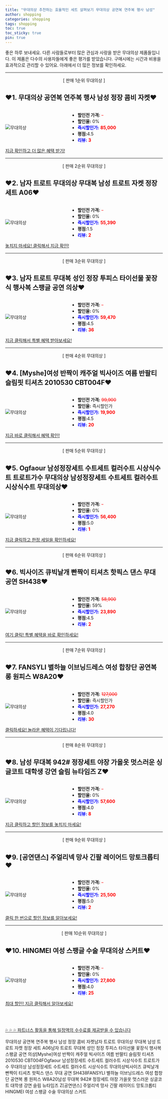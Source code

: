 ```yaml
---
title: "무대의상 추천하는 효율적인 세트 살펴보기 무대의상 공연복 연주복 행사 남성"
author: shopping
categories: shopping
tags: shopping
toc: true
toc_sticky: true
pin: true
---
```

좋은 하루 보내세요. 다른 사람들로부터 많은 관심과 사랑을 받은 무대의상 제품들입니다. 이 제품은 다수의 사용자들에게 좋은 평가를 받았습니다. 구매시에는 시간과 비용을 효과적으로 관리할 수 있어요. 아래에서 더 많은 정보를 확인하세요.

---
<p class="toplist" style="margin: 0 auto; display: block; width: fit-content;">[ 판매 1순위 무대의상 ]</p>

<h2><strong>❤️1. 무대의상 공연복 연주복 행사 남성 정장 콤비 자켓❤️</strong></h2>

<div style="display: flex; align-items: center;">
    <div style="flex: 0.4;">
        <img src="https://thumbnail9.coupangcdn.com/thumbnails/remote/230x230ex/image/vendor_inventory/a995/343782f39691aaab585a775d0a8eaafd8876c3187b81f1078dd9094bf409.jpg" alt="무대의상" style="max-width: 100%;">
    </div>
    <div style="flex: 0.6; margin-left: 10px;">
        <ul>
            <li><strong>할인전 가격:</strong> <del style="color: red;">-</del></li>
            <li><strong>할인율:</strong> 0%</li>
            <li><span style='color:blue'><strong>즉시할인가:</strong></span> <span style='color:red'><strong>85,000</strong></span></li>
            <li><strong>평점:</strong>4.5</li>
            <li><span style='color:blue'><strong>리뷰:</strong></span> <span style='color:red'><strong>3</strong></span></li>
        </ul>
    </div>
</div>
<div class="center">
    <a href="https://selin100587001.github.io?lptag=AF9450613&subid=githubio&pageKey=6531743723&traceid=V0-153&itemId=14510101828&vendorItemId=85251100751" class="myButton">
        지금 확인하고 더 많은 혜택 받기!
    </a>
</div>


---
<p class="toplist" style="margin: 0 auto; display: block; width: fit-content;">[ 판매 2순위 무대의상 ]</p>

<h2><strong>❤️2. 남자 트로트 무대의상 무대복 남성 트로트 자켓 정장 세트 A06❤️</strong></h2>

<div style="display: flex; align-items: center;">
    <div style="flex: 0.4;">
        <img src="https://thumbnail8.coupangcdn.com/thumbnails/remote/230x230ex/image/vendor_inventory/ff3c/9289be458c7ab421ed80eae052f3983da8e0c1f14bf82c7d37ba0533b696.png" alt="무대의상" style="max-width: 100%;">
    </div>
    <div style="flex: 0.6; margin-left: 10px;">
        <ul>
            <li><strong>할인전 가격:</strong> <del style="color: red;">-</del></li>
            <li><strong>할인율:</strong> 0%</li>
            <li><span style='color:blue'><strong>즉시할인가:</strong></span> <span style='color:red'><strong>55,390</strong></span></li>
            <li><strong>평점:</strong>1.5</li>
            <li><span style='color:blue'><strong>리뷰:</strong></span> <span style='color:red'><strong>2</strong></span></li>
        </ul>
    </div>
</div>
<div class="center">
    <a href="https://selin100587001.github.io?lptag=AF9450613&subid=githubio&pageKey=7136143848&traceid=V0-153&itemId=17906077132&vendorItemId=87934405686" class="myButton">
        놓치지 마세요! 클릭해서 지금 확인!
    </a>
</div>


---
<p class="toplist" style="margin: 0 auto; display: block; width: fit-content;">[ 판매 3순위 무대의상 ]</p>

<h2><strong>❤️3. 남자 트로트 무대복 성인 정장 투피스 타이선물 꽃장식 행사복 스팽글 공연 의상❤️</strong></h2>

<div style="display: flex; align-items: center;">
    <div style="flex: 0.4;">
        <img src="https://thumbnail8.coupangcdn.com/thumbnails/remote/230x230ex/image/vendor_inventory/51d8/be4b57a5acee8051e74175f7d1c8b78e6146723ebac505085c2e6f08b91f.png" alt="무대의상" style="max-width: 100%;">
    </div>
    <div style="flex: 0.6; margin-left: 10px;">
        <ul>
            <li><strong>할인전 가격:</strong> <del style="color: red;">-</del></li>
            <li><strong>할인율:</strong> 0%</li>
            <li><span style='color:blue'><strong>즉시할인가:</strong></span> <span style='color:red'><strong>59,470</strong></span></li>
            <li><strong>평점:</strong>4.5</li>
            <li><span style='color:blue'><strong>리뷰:</strong></span> <span style='color:red'><strong>36</strong></span></li>
        </ul>
    </div>
</div>
<div class="center">
    <a href="https://selin100587001.github.io?lptag=AF9450613&subid=githubio&pageKey=6859042298&traceid=V0-153&itemId=16368800541&vendorItemId=87879616305" class="myButton">
        지금 클릭해서 특별 혜택 받아보세요!
    </a>
</div>


---
<p class="toplist" style="margin: 0 auto; display: block; width: fit-content;">[ 판매 4순위 무대의상 ]</p>

<h2><strong>❤️4. [Myshe]여성 반짝이 캐주얼 빅사이즈 여름 반팔티 슬림핏 티셔츠 2010530 CBT004F❤️</strong></h2>

<div style="display: flex; align-items: center;">
    <div style="flex: 0.4;">
        <img src="https://thumbnail10.coupangcdn.com/thumbnails/remote/230x230ex/image/vendor_inventory/8db2/754099640741a419b121b8ab1d4f344d14474bb4a17d7f5fea15a4484dd5.jpg" alt="무대의상" style="max-width: 100%;">
    </div>
    <div style="flex: 0.6; margin-left: 10px;">
        <ul>
            <li><strong>할인전 가격:</strong> <del style="color: red;">99,900</del></li>
            <li><strong>할인율:</strong> 즉시할인가</li>
            <li><span style='color:blue'><strong>즉시할인가:</strong></span> <span style='color:red'><strong>19,900</strong></span></li>
            <li><strong>평점:</strong>4.5</li>
            <li><span style='color:blue'><strong>리뷰:</strong></span> <span style='color:red'><strong>20</strong></span></li>
        </ul>
    </div>
</div>
<div class="center">
    <a href="https://selin100587001.github.io?lptag=AF9450613&subid=githubio&pageKey=6330402164&traceid=V0-153&itemId=13235081855&vendorItemId=88289394134" class="myButton">
        지금 바로 클릭해서 혜택 확인!
    </a>
</div>


---
<p class="toplist" style="margin: 0 auto; display: block; width: fit-content;">[ 판매 5순위 무대의상 ]</p>

<h2><strong>❤️5. Ogfaour 남성정장세트 수트세트 컬러수트 시상식수트 트로트가수 무대의상 남성정장세트 수트세트 컬러수트 시상식수트 무대의상❤️</strong></h2>

<div style="display: flex; align-items: center;">
    <div style="flex: 0.4;">
        <img src="https://thumbnail8.coupangcdn.com/thumbnails/remote/230x230ex/image/vendor_inventory/7215/6aaa6f772222e70a0c3d7c6b410f98d99c320ce6e16b8527b8413e5067af.png" alt="무대의상" style="max-width: 100%;">
    </div>
    <div style="flex: 0.6; margin-left: 10px;">
        <ul>
            <li><strong>할인전 가격:</strong> <del style="color: red;">-</del></li>
            <li><strong>할인율:</strong> 0%</li>
            <li><span style='color:blue'><strong>즉시할인가:</strong></span> <span style='color:red'><strong>56,400</strong></span></li>
            <li><strong>평점:</strong>5.0</li>
            <li><span style='color:blue'><strong>리뷰:</strong></span> <span style='color:red'><strong>1</strong></span></li>
        </ul>
    </div>
</div>
<div class="center">
    <a href="https://selin100587001.github.io?lptag=AF9450613&subid=githubio&pageKey=1912740032&traceid=V0-153&itemId=3247382671&vendorItemId=90406607285" class="myButton">
        지금 클릭하고 한정 세일을 확인하세요!
    </a>
</div>


---
<p class="toplist" style="margin: 0 auto; display: block; width: fit-content;">[ 판매 6순위 무대의상 ]</p>

<h2><strong>❤️6. 빅사이즈 큐빅날개 빤짝이 티셔츠 핫픽스 댄스 무대 공연 SH438❤️</strong></h2>

<div style="display: flex; align-items: center;">
    <div style="flex: 0.4;">
        <img src="https://thumbnail6.coupangcdn.com/thumbnails/remote/230x230ex/image/vendor_inventory/ade7/a30f4d05d5abc0344f45db41502dd34de683aeae70af5cfd4ab9fda17404.jpg" alt="무대의상" style="max-width: 100%;">
    </div>
    <div style="flex: 0.6; margin-left: 10px;">
        <ul>
            <li><strong>할인전 가격:</strong> <del style="color: red;">58,900</del></li>
            <li><strong>할인율:</strong> 59%</li>
            <li><span style='color:blue'><strong>즉시할인가:</strong></span> <span style='color:red'><strong>23,890</strong></span></li>
            <li><strong>평점:</strong>4.5</li>
            <li><span style='color:blue'><strong>리뷰:</strong></span> <span style='color:red'><strong>2</strong></span></li>
        </ul>
    </div>
</div>
<div class="center">
    <a href="https://selin100587001.github.io?lptag=AF9450613&subid=githubio&pageKey=7809611689&traceid=V0-153&itemId=21179359312&vendorItemId=88240790065" class="myButton">
        여기 클릭! 특별 혜택을 바로 확인하세요!
    </a>
</div>


---
<p class="toplist" style="margin: 0 auto; display: block; width: fit-content;">[ 판매 7순위 무대의상 ]</p>

<h2><strong>❤️7. FANSYLI 별하늘 이브닝드레스 여성 합창단 공연복 롱 원피스 W8A20❤️</strong></h2>

<div style="display: flex; align-items: center;">
    <div style="flex: 0.4;">
        <img src="https://thumbnail7.coupangcdn.com/thumbnails/remote/230x230ex/image/vendor_inventory/8cf7/333b755118916543ed49121a05df0a04009b249751ecf883ac0b0cad3708.jpg" alt="무대의상" style="max-width: 100%;">
    </div>
    <div style="flex: 0.6; margin-left: 10px;">
        <ul>
            <li><strong>할인전 가격:</strong> <del style="color: red;">127,000</del></li>
            <li><strong>할인율:</strong> 즉시할인가</li>
            <li><span style='color:blue'><strong>즉시할인가:</strong></span> <span style='color:red'><strong>27,270</strong></span></li>
            <li><strong>평점:</strong>4.0</li>
            <li><span style='color:blue'><strong>리뷰:</strong></span> <span style='color:red'><strong>30</strong></span></li>
        </ul>
    </div>
</div>
<div class="center">
    <a href="https://selin100587001.github.io?lptag=AF9450613&subid=githubio&pageKey=7542540424&traceid=V0-153&itemId=19831566862&vendorItemId=86933293372" class="myButton">
        클릭하세요! 놀라운 혜택이 기다립니다!
    </a>
</div>


---
<p class="toplist" style="margin: 0 auto; display: block; width: fit-content;">[ 판매 8순위 무대의상 ]</p>

<h2><strong>❤️8. 남성 무대복 942# 정장세트 야장 가을옷 멋스러운 싱글코트 대학생 강연 슬림 뉴타임즈 Z❤️</strong></h2>

<div style="display: flex; align-items: center;">
    <div style="flex: 0.4;">
        <img src="https://thumbnail9.coupangcdn.com/thumbnails/remote/230x230ex/image/vendor_inventory/d50d/13cc58ae10c7bf7e21c3b5634dfb52fd42ae37516b0945fbe058c005f78d.jpg" alt="무대의상" style="max-width: 100%;">
    </div>
    <div style="flex: 0.6; margin-left: 10px;">
        <ul>
            <li><strong>할인전 가격:</strong> <del style="color: red;">-</del></li>
            <li><strong>할인율:</strong> 0%</li>
            <li><span style='color:blue'><strong>즉시할인가:</strong></span> <span style='color:red'><strong>57,600</strong></span></li>
            <li><strong>평점:</strong>4.0</li>
            <li><span style='color:blue'><strong>리뷰:</strong></span> <span style='color:red'><strong>8</strong></span></li>
        </ul>
    </div>
</div>
<div class="center">
    <a href="https://selin100587001.github.io?lptag=AF9450613&subid=githubio&pageKey=6198065236&traceid=V0-153&itemId=12279847558&vendorItemId=86261353101" class="myButton">
        지금 클릭하고 할인 정보를 놓치지 마세요!
    </a>
</div>


---
<p class="toplist" style="margin: 0 auto; display: block; width: fit-content;">[ 판매 9순위 무대의상 ]</p>

<h2><strong>❤️9. [공연댄스] 주얼리넥 망사 긴팔 레이어드 망토크롭티❤️</strong></h2>

<div style="display: flex; align-items: center;">
    <div style="flex: 0.4;">
        <img src="https://thumbnail10.coupangcdn.com/thumbnails/remote/230x230ex/image/vendor_inventory/41ab/fb64a83451e3c38cc1a124fab923b9eb73c06ac45209394fe0f6395cc363.jpg" alt="무대의상" style="max-width: 100%;">
    </div>
    <div style="flex: 0.6; margin-left: 10px;">
        <ul>
            <li><strong>할인전 가격:</strong> <del style="color: red;">-</del></li>
            <li><strong>할인율:</strong> 0%</li>
            <li><span style='color:blue'><strong>즉시할인가:</strong></span> <span style='color:red'><strong>25,500</strong></span></li>
            <li><strong>평점:</strong>5.0</li>
            <li><span style='color:blue'><strong>리뷰:</strong></span> <span style='color:red'><strong>2</strong></span></li>
        </ul>
    </div>
</div>
<div class="center">
    <a href="https://selin100587001.github.io?lptag=AF9450613&subid=githubio&pageKey=7053264322&traceid=V0-153&itemId=17468873246&vendorItemId=89338809505" class="myButton">
        클릭 한 번으로 할인 정보를 알아보세요!
    </a>
</div>


---
<p class="toplist" style="margin: 0 auto; display: block; width: fit-content;">[ 판매 10순위 무대의상 ]</p>

<h2><strong>❤️10. HINGMEI 여성 스팽글 수술 무대의상 스커트❤️</strong></h2>

<div style="display: flex; align-items: center;">
    <div style="flex: 0.4;">
        <img src="https://thumbnail8.coupangcdn.com/thumbnails/remote/230x230ex/image/vendor_inventory/5073/8e2f3558e45a6f739bbc33983ce6b578d898bbba69d8d14f23df3a0d7482.jpg" alt="무대의상" style="max-width: 100%;">
    </div>
    <div style="flex: 0.6; margin-left: 10px;">
        <ul>
            <li><strong>할인전 가격:</strong> <del style="color: red;">-</del></li>
            <li><strong>할인율:</strong> 0%</li>
            <li><span style='color:blue'><strong>즉시할인가:</strong></span> <span style='color:red'><strong>27,800</strong></span></li>
            <li><strong>평점:</strong>4.0</li>
            <li><span style='color:blue'><strong>리뷰:</strong></span> <span style='color:red'><strong>25</strong></span></li>
        </ul>
    </div>
</div>
<div class="center">
    <a href="https://selin100587001.github.io?lptag=AF9450613&subid=githubio&pageKey=1807161589&traceid=V0-153&itemId=23627027186&vendorItemId=90652543861" class="myButton">
        최대 할인! 지금 클릭해서 알아보세요!
    </a>
</div>

<br><br><br>[💦 💦 💦 파트너스 활동을 통해 일정액의 수수료를 제공받을 수 있습니다](https://link.coupang.com/a/bcpT2c)<br><br>무대의상 공연복 연주복 행사 남성 정장 콤비 자켓남자 트로트 무대의상 무대복 남성 트로트 자켓 정장 세트 A06남자 트로트 무대복 성인 정장 투피스 타이선물 꽃장식 행사복 스팽글 공연 의상[Myshe]여성 반짝이 캐주얼 빅사이즈 여름 반팔티 슬림핏 티셔츠 2010530 CBT004FOgfaour 남성정장세트 수트세트 컬러수트 시상식수트 트로트가수 무대의상 남성정장세트 수트세트 컬러수트 시상식수트 무대의상빅사이즈 큐빅날개 빤짝이 티셔츠 핫픽스 댄스 무대 공연 SH438FANSYLI 별하늘 이브닝드레스 여성 합창단 공연복 롱 원피스 W8A20남성 무대복 942# 정장세트 야장 가을옷 멋스러운 싱글코트 대학생 강연 슬림 뉴타임즈 Z[공연댄스] 주얼리넥 망사 긴팔 레이어드 망토크롭티HINGMEI 여성 스팽글 수술 무대의상 스커트